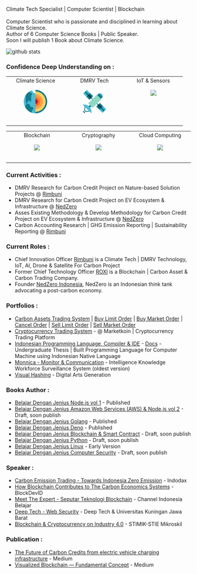 Climate Tech Specialist | Computer Scientist | Blockchain <br><br>
Computer Scientist who is passionate and disciplined in learning about Climate Science.
<br>
Author of 6 Computer Science Books | Public Speaker. <br>
Soon I will publish 1 Book about Climate Science.

![github stats](https://github-readme-stats.vercel.app/api?username=gungunfebrianza&show_icons=true)

### Confidence Deep Understanding on :  
<table>
  <tbody>
    <tr valign="top">
      <td width="25%" align="center" style="padding-bottom: 30px">
        <span>Climate Science</span><br><br> 
        <img height="64px" src="https://github.com/gungunfebrianza/gungunfebrianza/blob/master/assets/Climate.svg">
      </td>
      <td width="25%" align="center" style="padding-bottom: 30px">
        <span>DMRV Tech</span><br><br> 
        <img height="64px" src="https://github.com/gungunfebrianza/gungunfebrianza/blob/master/assets/Satellite.svg">
      </td>
      <td width="25%" align="center">
        <span>IoT & Sensors</span><br><br> 
        <img height="64px" src="https://github.com/gungunfebrianza/gungunfebrianza/blob/master/assets/compiler.svg">
      </td>
    </tr>
  </tbody>
</table>

<table>
  <tbody>
    <tr valign="top">
      <td width="25%" align="center" style="padding-bottom: 30px">
        <span>Blockchain</span><br><br> 
        <img height="64px" src="https://github.com/gungunfebrianza/gungunfebrianza/blob/master/assets/blockchain.svg">
      </td>
      <td width="25%" align="center">
        <span>Cryptography</span><br><br> 
        <img height="64px" src="https://github.com/gungunfebrianza/gungunfebrianza/blob/master/assets/cryptography.svg">
      </td>
      <td width="25%" align="center">
        <span>Cloud Computing</span><br><br> 
        <img height="64px" src="https://github.com/gungunfebrianza/gungunfebrianza/blob/master/assets/cloud_computing.svg">
      </td>
    </tr>
  </tbody>
</table>

### Current Activities :   
- DMRV Research for Carbon Credit Project on Nature-based Solution Projects @ [Rimbuni](https://www.rimbuni.eco/)
- DMRV Research for Carbon Credit Project on EV Ecosystem & Infrastructure @ [NedZero](https://nedzero.org/)
- Asses Existing Methodology & Develop Methodology for Carbon Credit Project on EV Ecosystem & Infrastructure @ [NedZero](https://nedzero.org/)
- Carbon Accounting Research | GHG Emission Reporting | Sustainability Reporting @ [Rimbuni](https://www.rimbuni.eco/)

### Current Roles :
- Chief Innovation Officer [Rimbuni](https://www.rimbuni.eco/) is a Climate Tech | DMRV Technology, IoT, AI, Drone & Satellite For Carbon Project
- Former Chief Technology Officer [ROXI](https://www.roxi.earth/) is a Blockchain | Carbon Asset & Carbon Trading Company.
- Founder [NedZero Indonesia](https://nedzero.org/), NedZero is an Indonesian think tank advocating a post-carbon economy. 

### Portfolios :
- [Carbon Assets Trading System](https://www.roxi.earth/en/public-testing/sandbox-trade) | [Buy Limit Order](https://www.youtube.com/watch?v=RotPjHnegSA) | [Buy Market Order](https://www.youtube.com/watch?v=H7tFPQnQPkg) | [Cancel Order](https://www.youtube.com/watch?v=Y6a6QnphOj0) | [Sell Limit Order](https://www.youtube.com/watch?v=VqvprKACHAk) | [Sell Market Order](https://www.youtube.com/watch?v=VaqB1kUtw2c)
- [Cryptocurrency Trading System](https://www.youtube.com/watch?v=dG-YlpwXLpo) - @ Marketkoin | Cryptocurrency Trading Platform
- [Indonesian Programming Language, Compiler & IDE](https://www.youtube.com/watch?v=b8dQ7R04piI) - [Docs](https://elib.unikom.ac.id/gdl.php?mod=browse&op=read&id=jbptunikompp-gdl-gungunfebr-36422) - Undergraduate Thesis | Built Programming Language for Computer Machine using Indonesian Native Language
- [Monnica - Monitor & Communication](https://www.youtube.com/watch?v=lCD-nvIiDQg) - Intelligence Knowledge Workforce Surveillance System (oldest version)
- [Visual Hashing](https://www.youtube.com/watch?v=GWTwwhPz9wU) - Digital Arts Generation

### Books Author :
- [Belajar Dengan Jenius Node.js vol 1](https://github.com/gungunfebrianza/Belajar-Dengan-Jenius-AWS-Node.js) - Published
- [Belajar Dengan Jenius Amazon Web Services (AWS) & Node.js vol 2](https://github.com/gungunfebrianza/Belajar-Dengan-Jenius-AWS-Node.js-Vol-2) - Draft, soon publish
- [Belajar Dengan Jenius Golang](https://github.com/gungunfebrianza/Belajar-Dengan-Jenius-Golang) - Published
- [Belajar Dengan Jenius Deno](https://github.com/gungunfebrianza/Belajar-Dengan-Jenius-DenoTheWKWKLand) - Published
- [Belajar Dengan Jenius Blockchain & Smart Contract](https://github.com/gungunfebrianza/) - Draft, soon publish
- [Belajar Dengan Jenius Python](https://github.com/gungunfebrianza/Belajar-Dengan-Jenius-Python) - Draft, soon publish
- [Belajar Dengan Jenius Linux](https://github.com/gungunfebrianza/Belajar-Dengan-Jenius-Linux) - Early Version
- [Belajar Dengan Jenius Computer Security](https://github.com/gungunfebrianza/) - Draft, soon publish

### Speaker :
- [Carbon Emission Trading - Towards Indonesia Zero Emission](https://www.youtube.com/watch?v=UDXNV0SNXk8&t=389s&ab_channel=Indodax) - Indodax 
- [How Blockchain Contributes to The Carbon Economics Systems](https://www.youtube.com/watch?v=YDNdiOaDrAk&ab_channel=BlockDevID) - BlockDevID
- [Meet The Expert - Seputar Teknologi Blockchain](https://www.youtube.com/watch?v=avInXGOSajc) - Channel Indonesia Belajar
- [Deep Tech - Web Security](https://github.com/gungunfebrianza/Deep-Tech-Web-Security) - Deep Tech & Universitas Kuningan Jawa Barat
- [Blockchain & Cryptocurrency on Industry 4.0](https://github.com/gungunfebrianza/Blockchain-Cryptocurrency-Industry-4.0) - STIMIK-STIE Mikroskil

### Publication :
- [The Future of Carbon Credits from electric vehicle charging infrastructure](https://medium.com/carboncredit/the-future-of-carbon-credits-from-electric-vehicle-charging-infrastructure-bd7308e6d641) - Medium 
- [Visualized Blockchain — Fundamental Concept](https://medium.com/@rich.guns/visualized-blockchain-fundamental-concept-131d9084c0b9) - Medium
